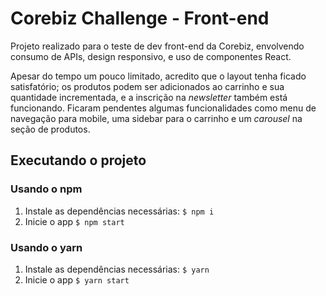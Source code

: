 # Corebiz Challenge - Front-end

Projeto realizado para o teste de dev front-end da Corebiz, envolvendo consumo de APIs, design responsivo, e uso de componentes React.

Apesar do tempo um pouco limitado, acredito que o layout tenha ficado satisfatório; os produtos podem ser adicionados ao carrinho e sua quantidade incrementada, e a inscrição na _newsletter_ também está funcionando. Ficaram pendentes algumas funcionalidades como menu de navegação para mobile, uma sidebar para o carrinho e um _carousel_ na seção de produtos.

## Executando o projeto

### Usando o npm

1. Instale as dependências necessárias:
   `$ npm i`
2. Inicie o app
   `$ npm start`

### Usando o yarn

1. Instale as dependências necessárias:
   `$ yarn`
2. Inicie o app
   `$ yarn start`
